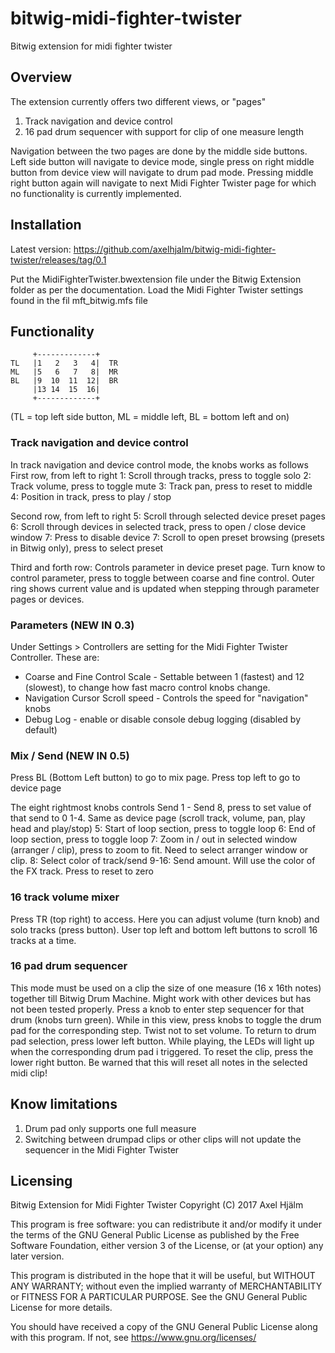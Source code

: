 # bitwig-midi-fighter-twister
Bitwig extension for midi fighter twister

## Overview
The extension currently offers two different views, or "pages"
1) Track navigation and device control
2) 16 pad drum sequencer with support for clip of one measure length
 
Navigation between the two pages are done by the middle side buttons. Left side button will navigate to device mode, single press on right middle button from device view will navigate to drum pad mode. Pressing middle right button again will navigate to next Midi Fighter Twister page for which no functionality is currently implemented.   

## Installation
Latest version:
https://github.com/axelhjalm/bitwig-midi-fighter-twister/releases/tag/0.1

Put the MidiFighterTwister.bwextension file under the Bitwig Extension folder as per the documentation. Load the Midi Fighter Twister settings found in the fil mft_bitwig.mfs file
    
## Functionality

         +-------------+
    TL   |1   2   3   4|  TR  
    ML   |5   6   7   8|  MR
    BL   |9  10  11  12|  BR
         |13 14  15  16|
         +-------------+
(TL = top left side button, ML = middle left, BL = bottom left and on)    

### Track navigation and device control
In track navigation and device control mode, the knobs works as follows
First row, from left to right
1: Scroll through tracks, press to toggle solo
2: Track volume, press to toggle mute
3: Track pan, press to reset to middle  
4: Position in track, press to play / stop

Second row, from left to right
5: Scroll through selected device preset pages
6: Scroll through devices in selected track, press to open / close device window
7: Press to disable device
7: Scroll to open preset browsing (presets in Bitwig only), press to select preset

Third and forth row:
Controls parameter in device preset page. Turn know to control parameter, press to toggle between coarse and fine control. Outer ring shows current value and is updated when stepping through parameter pages or devices.

###  Parameters (NEW IN 0.3)
Under Settings > Controllers are setting for the Midi Fighter Twister Controller. These are:
* Coarse and Fine Control Scale - Settable between 1 (fastest) and 12 (slowest), to change how fast macro control knobs change.
* Navigation Cursor Scroll speed - Controls the speed for "navigation" knobs
* Debug Log - enable or disable console debug logging (disabled by default)

### Mix / Send (NEW IN 0.5)
Press BL (Bottom Left button) to go to mix page. Press top left to go to device page

The eight rightmost knobs controls Send 1 - Send 8, press to set value of that send to 0
1-4. Same as device page (scroll track, volume, pan, play head and play/stop)
5: Start of loop section, press to toggle loop
6: End of loop section, press to toggle loop
7: Zoom in / out in selected window (arranger / clip), press to zoom to fit. Need to select arranger window or clip.
8: Select color of track/send
9-16: Send amount. Will use the color of the FX track. Press to reset to zero

### 16 track volume mixer
Press TR (top right) to access. Here you can adjust volume (turn knob) and solo tracks (press button).
User top left and bottom left buttons to scroll 16 tracks at a time.

### 16 pad drum sequencer
This mode must be used on a clip the size of one measure (16 x 16th notes) together till Bitwig Drum Machine. Might work with other devices but has not been tested properly. 
Press a knob to enter step sequencer for that drum (knobs turn green). While in this view, press knobs to toggle the drum pad for the corresponding step. Twist not to set volume.
To return to drum pad selection, press lower left button. While playing, the LEDs will light up when the corresponding drum pad i triggered. 
To reset the clip, press the lower right button. Be warned that this will reset all notes in the selected midi clip! 

## Know limitations
1) Drum pad only supports one full measure
2) Switching between drumpad clips or other clips will not update the sequencer in the Midi Fighter Twister


## Licensing
 Bitwig Extension for Midi Fighter Twister
 Copyright (C) 2017 Axel Hjälm
 
 This program is free software: you can redistribute it and/or modify
 it under the terms of the GNU General Public License as published by
 the Free Software Foundation, either version 3 of the License, or
 (at your option) any later version.
 
 This program is distributed in the hope that it will be useful,
 but WITHOUT ANY WARRANTY; without even the implied warranty of
 MERCHANTABILITY or FITNESS FOR A PARTICULAR PURPOSE.  See the
 GNU General Public License for more details.
 
 You should have received a copy of the GNU General Public License
 along with this program.  If not, see <https://www.gnu.org/licenses/>
